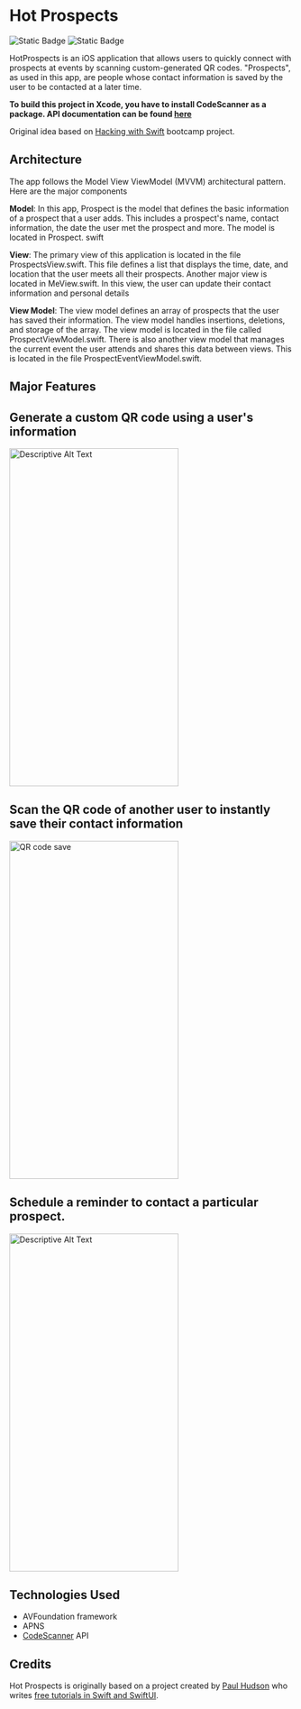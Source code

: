 # Hot Prospects
![Static Badge](https://img.shields.io/badge/Swift-5.1-red)
![Static Badge](https://img.shields.io/badge/iOS-13.0%2B-blue)


HotProspects is an iOS application that allows users to quickly connect with prospects at events by scanning custom-generated QR codes. "Prospects", as used in this app,  are people whose contact information is saved by the user to be contacted at a later time. 

**To build this project in Xcode, you have to install  CodeScanner as a package. API documentation can be found [here](https://github.com/twostraws/CodeScanner)**

Original idea based on [Hacking with Swift](https://www.hackingwithswift.com/) bootcamp project.

## Architecture

The app follows the Model View ViewModel (MVVM) architectural pattern. Here are the major components

**Model**: In this app, Prospect is the model that defines the basic information of a prospect that a user adds. This includes a prospect's name, contact information, the date the user met the prospect and more. The model is located in Prospect. swift

**View**: The primary view of this application is located in the file ProspectsView.swift. This file defines a list that displays the time, date, and location that the user meets all their prospects. Another major view is located in MeView.swift. In this view, the user can update their contact information and personal details

**View Model**: The view model defines an array of prospects that the user has saved their information. The view model handles insertions, deletions, and storage of the array. The view model is located in the file called ProspectViewModel.swift. There is also another view model that manages the current event the user attends and shares this data between views. This is located in the file ProspectEventViewModel.swift.

## Major Features

## Generate a custom QR code using a user's information

<img src="https://github.com/Nanobot234/HotProspects/assets/16675052/3f56af55-ef1f-4ac2-8a7d-8d69fb84ac48" alt="Descriptive Alt Text" width="300" height="600">

## Scan the QR code of another user to instantly save their contact information
<img src="https://github.com/Nanobot234/HotProspects/assets/16675052/46978e77-59fd-4810-b1b7-bf8d933d97c1" alt="QR code save" width="300" height="600">

## Schedule a reminder to contact a particular prospect. 
<img src="https://github.com/Nanobot234/HotProspects/assets/16675052/6aeb6892-7665-4b95-8a85-ef5334c2abdd" alt="Descriptive Alt Text" width="300" height="600">


## Technologies Used
- AVFoundation framework
- APNS
- [CodeScanner](https://github.com/twostraws/CodeScanner) API

 ## Credits

Hot Prospects is originally based on a project created by [Paul Hudson](https://twitter.com/twostraws) who writes [free tutorials in Swift and SwiftUI](https://www.hackingwithswift.com/). 








